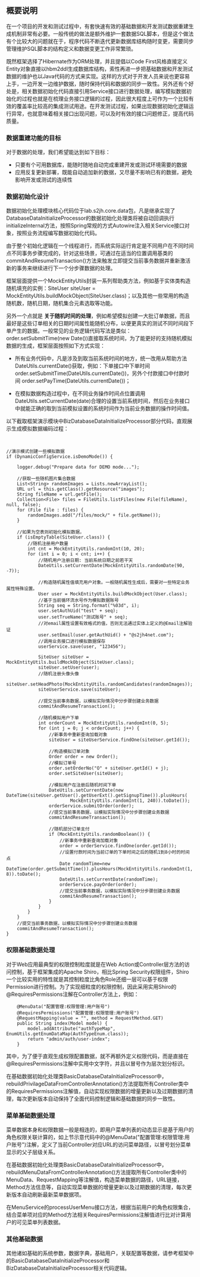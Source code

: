 ## 概要说明

在一个项目的开发和测试过程中，有套快速有效的基础数据和开发测试数据重建生成机制非常有必要。一般传统的做法是额外维护一套数据SQL脚本，但是这个做法有个比较大的问题就在于，程序代码不断迭代更新数据库结构随时变更，需要同步管理维护SQL脚本的结构定义和数据变更工作非常繁琐。

既然框架选择了Hibernate作为ORM处理，并且提倡以Code First风格直接定义Entity对象直接以hbm2ddl生成数据库结构，索性再进一步把基础数据和开发测试数据的维护也以Java代码的方式来实现。这样的方式对于开发人员来说也更容易上手，一边开发一边维护数据，随时保持代码和数据的同步一致性。另外还有个好处是，相关数据初始化代码直接引用Service接口进行数据处理，编写模拟数据初始化的过程也就是在梳理业务接口逻辑的过程，因此很大程度上可作为一个比较有效的覆盖率比较高的集成测试用途。在开发测试过程，如果出现数据初始化逻辑运行异常，也就意味着相关接口出现问题，可以及时有效的接口问题修正，提高代码质量。

### 数据重建功能的目标

对于数据的处理，我们希望能达到如下目标：

* 只要有个可用数据库，能随时随地自动完成重建开发或测试环境需要的数据
* 应用反复更新部署，既能自动追加新的数据，又尽量不影响已有的数据，避免影响开发或测试的连续性

### 数据初始化设计

数据初始化处理模块核心代码位于lab.s2jh.core.data包，凡是继承实现了DatabaseDataInitializeProcessor的数据初始化处理类将被自动回调执行initializeInternal方法，按照Spring常规的方式Autowire注入相关Service接口对象，按照业务流程编写数据初始化代码。

由于整个初始化逻辑在一个线程进行，而系统实际运行肯定是不同用户在不同时间点不同事务步骤完成的，针对这些场景，可通过在适当的位置调用基类的commitAndResumeTransaction()方法来触发立即提交当前事务数据并重新激活新的事务来继续进行下一个分步骤数据的处理。

框架层面提供一个MockEntityUtils封装一系列帮助类方法，例如基于实体类构造随机填充的实例：SiteUser siteUser = MockEntityUtils.buildMockObject(SiteUser.class)；以及其他一些常用的构造随机数，随机日期，随机集合元素选取等功能。

另外一个点就是 **关于随机时间的处理**，例如希望模拟创建一大批订单数据，而且最好是这些订单相关的日期时间属性能随机分布，以便更真实的测试不同时间段下单产生的数据。一般常见的业务逻辑代码写法是类似：order.setSubmitTime(new Date())直接取系统时间，为了能更好的支持随机模拟数据的生成，框架层面按照如下方式实现：

* 所有业务代码中，凡是涉及到取当前系统时间的地方，统一改用从帮助方法DateUtils.currentDate()获取，例如：下单接口中下单时间 order.setSubmitTime(DateUtils.currentDate())，另外个付款接口中付款时间 order.setPayTime(DateUtils.currentDate())；

* 在模拟数据构造过程中，在不同业务操作时间点位置调用DateUtils.setCurrentDate(date)合理的设置当前系统时间，然后在业务接口中就能正确的取到当前模拟设置的系统时间作为当前业务数据的操作时间值。

以下截取框架演示模块中BizDatabaseDataInitializeProcessor部分代码，直观展示生成模拟数据编码过程：

~~~


//演示模式创建一些模拟数据
if (DynamicConfigService.isDemoMode()) {

    logger.debug("Prepare data for DEMO mode...");

    //获取一些随机图片集合数据
    List<String> randomImages = Lists.newArrayList();
    URL url = this.getClass().getResource("images");
    String fileName = url.getFile();
    Collection<File> files = FileUtils.listFiles(new File(fileName), null, false);
    for (File file : files) {
        randomImages.add("/files/mock/" + file.getName());
    }

    //如果为空表则初始化模拟数据，
    if (isEmptyTable(SiteUser.class)) {
        //随机注册用户数量
        int cnt = MockEntityUtils.randomInt(10, 20);
        for (int i = 0; i < cnt; i++) {
            //随机用户注册日期: 当前系统日期之前若干天
            DateUtils.setCurrentDate(MockEntityUtils.randomDate(90, -7));

            //构造随机属性值填充用户对象。一般随机属性生成后，需要对一些特定业务属性特殊设置。
            User user = MockEntityUtils.buildMockObject(User.class);
            //基于当前循环流水号作为模拟数据账号
            String seq = String.format("%03d", i);
            user.setAuthUid("test" + seq);
            user.setTrueName("测试账号" + seq);
            //对email属性设置有效格式的值，否则无法通过实体上定义的@Email注解验证
            user.setEmail(user.getAuthUid() + "@s2jh4net.com");
            //调用业务接口进行模拟数据保存
            userService.save(user, "123456");

            SiteUser siteUser = MockEntityUtils.buildMockObject(SiteUser.class);
            siteUser.setUser(user);
            //随机注册头像头像
            siteUser.setHeadPhoto(MockEntityUtils.randomCandidates(randomImages));
            siteUserService.save(siteUser);

            //提交当前事务数据，以模拟实际情况中分步骤创建业务数据
            commitAndResumeTransaction();

            //随机模拟用户下单
            int orderCount = MockEntityUtils.randomInt(0, 5);
            for (int j = 0; j < orderCount; j++) {
                //新事务中重新查询加载对象
                siteUser = siteUserService.findOne(siteUser.getId());

                //构造模拟订单对象
                Order order = new Order();
                //模拟订单号
                order.setOrderNo("O" + siteUser.getId() + j);
                order.setSiteUser(siteUser);

                //模拟用户在注册后随机时间下单
                DateUtils.setCurrentDate(new DateTime(siteUser.getUser().getUserExt().getSignupTime()).plusHours(
                        MockEntityUtils.randomInt(1, 240)).toDate());
                orderService.submitOrder(order);
                //提交当前事务数据，以模拟实际情况中分步骤创建业务数据
                commitAndResumeTransaction();

                //随机部分订单支付
                if (MockEntityUtils.randomBoolean()) {
                    //新事务中重新查询加载对象
                    order = orderService.findOne(order.getId());
                    //设置付款时间为当前订单的下单时间之后的随机1到8小时的时间点
                    Date randomTime=new DateTime(order.getSubmitTime()).plusHours(MockEntityUtils.randomInt(1, 8)).toDate();
                    DateUtils.setCurrentDate(randomTime);
                    orderService.payOrder(order);
                    //提交当前事务数据，以模拟实际情况中分步骤创建业务数据
                    commitAndResumeTransaction();
                }
            }
        }
    }
    //提交当前事务数据，以模拟实际情况中分步骤创建业务数据
    commitAndResumeTransaction();
}
~~~

### 权限基础数据处理

对于Web应用最典型的权限控制粒度就是在Web Action或Controller层方法的访问控制，基于框架集成的Apache Shiro，相比Spring Security权限组件，Shiro一个比较实用的特性就是其控制粒度比角色Role还细一层可以基于权限Permission进行控制。为了实现细粒度的权限控制，因此采用实用Shiro的@RequiresPermissions注解在Controller方法上，例如：

~~~
    @MenuData("配置管理:权限管理:用户账号")
    @RequiresPermissions("配置管理:权限管理:用户账号")
    @RequestMapping(value = "", method = RequestMethod.GET)
    public String index(Model model) {
        model.addAttribute("authTypeMap", EnumUtils.getEnumDataMap(AuthTypeEnum.class));
        return "admin/auth/user-index";
    }
~~~

其中，为了便于直观生成权限配置数据，就不再额外定义权限代码，而是直接在@RequiresPermissions注解中实用中文字符，并且以冒号作为层次划分标识。

在基础数据初始化处理类BasicDatabaseDataInitializeProcessor中，rebuildPrivilageDataFromControllerAnnotation()方法提取所有Controller类中的RequiresPermissions注解值，自动实现权限数据的增量更新以及过期数据的清理，每次更新版本自动保持了全面代码控制逻辑和基础数据的同步一致性。

### 菜单基础数据处理

菜单数据本身和权限数据一般是相连的，即用户菜单列表的动态显示是基于用户的角色权限关联计算的，如上节示意代码中的@MenuData("配置管理:权限管理:用户账号")注解，定义了当前Controller对应URL的访问菜单路径，以冒号划分菜单显示的父子层级关系。

在基础数据初始化处理类BasicDatabaseDataInitializeProcessor中，rebuildMenuDataFromControllerAnnotation()方法提取所有Controller类中的MenuData、RequestMapping等注解值，构造菜单数据的路径，URL链接，Method方法信息等，自动实现菜单数据的增量更新以及过期数据的清理，每次更新版本自动刷新最新菜单数据项。

在MenuService的processUserMenu接口方法，根据当前用户的角色权限集合，结合菜单项对应的Method方法相关RequiresPermissions注解值进行比对计算用户的可见菜单列表数据。

### 其他基础数据

其他诸如基础的系统参数，数据字典，基础用户，关联配置等数据，请参考框架中的BasicDatabaseDataInitializeProcessor和BizDatabaseDataInitializeProcessor相关代码逻辑。